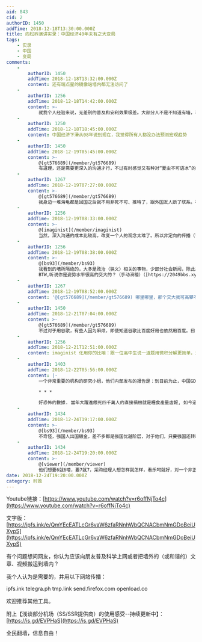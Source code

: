 ```yaml
---
aid: 843
cid: 2
authorID: 1450
addTime: 2018-12-18T13:30:00.000Z
title: 向松祚演讲实录：中国经济40年未有之大变局
tags:
    - 实录
    - 中国
    - 变局
comments:
    -
        authorID: 1450
        addTime: 2018-12-18T13:32:00.000Z
        content: 还有端点星的镜像站墙内都无法访问了
    -
        authorID: 1256
        addTime: 2018-12-18T14:42:00.000Z
        content: >-
            就我个人经验来说，无差别的普及和安利效果极差。大部分人不是不知道有墙，不是不知道有审查，不是不知道可以翻墙规避审查，但他们没有这个意愿，说了白说。如果想要做点什么，进行观念交流更有价值。想法改变了方法就水到渠成了。
    -
        authorID: 1250
        addTime: 2018-12-18T18:45:00.000Z
        content: 中国经济下滑从08年说到现在，我觉得所有人都没办法预测宏观趋势
    -
        authorID: 1450
        addTime: 2018-12-19T05:45:00.000Z
        content: >-
            @[gt576689](/member/gt576689)
            有道理，还是需要更深入的沟通才行，不过有时感觉又有种对“夏虫不可语冰”的无奈，难的还是观念的改变呀！
    -
        authorID: 1267
        addTime: 2018-12-19T07:27:00.000Z
        content: >-
            @[gt576689](/member/gt576689)
            我身边一堆海龟都是回国之后就不用非死不可、推特了，跟外国友人断了联系。在自由世界待过好几年居然也没翻墙意愿，不可思议啊！
    -
        authorID: 1256
        addTime: 2018-12-19T08:33:00.000Z
        content: >-
            @[imaginist](/member/imaginist)
            当然，深入沟通的成本比较高，改变一个人的观念太难了。所以非定向的传播（普及、搬运）还是很有意义的。毕竟成本低，也就不要期望太高的“回报”了。
    -
        authorID: 1256
        addTime: 2018-12-19T08:38:00.000Z
        content: >-
            @[bs93](/member/bs93)
            我看到的墙所隔绝的，大多是政治（狭义）相关的事物，少部分社会新闻，除此以外墙内还是很繁荣了。如果他们不关心相关话题，自然也就没有翻墙的需求了。
            BTW,听说你是姿势水平很高的交大的？（手动滑稽）（[https://2049bbs.xyz/t/839）](https://2049bbs.xyz/t/839%EF%BC%89)
    -
        authorID: 1267
        addTime: 2018-12-19T08:52:00.000Z
        content: '@[gt576689](/member/gt576689) 哪里哪里，那个交大我可高攀不起。'
    -
        authorID: 1450
        addTime: 2018-12-21T07:04:00.000Z
        content: >-
            @[gt576689](/member/gt576689)
            不过对于用谷歌，有些人因为麻烦，即使知道谷歌比百度好用也依然用百度。曰：百度上能找到就行了，何必用谷歌呢？就像知道一种数学题的解法，知道有更简便的做法却不去学习，是因为懒惰吗？
    -
        authorID: 1256
        addTime: 2018-12-21T12:51:00.000Z
        content: imaginist 化用你的比喻：跟一位高中生说一道题用微积分解更简单，大多人是没有兴趣探究的，因为“不考”啊。
    -
        authorID: 1403
        addTime: 2018-12-22T05:56:00.000Z
        content: |-
            一个非常重要的机构的研究小组，他们内部发布的报告是：到目前为止，中国GDP的增长数据为1.67%。而另外一种测算显示数据为负。

            * * *

            好恐怖的數據. 當年大躍進餓死四千萬人的直接禍根就是糧食產量虛報, 如今造假問題依舊.
    -
        authorID: 1434
        addTime: 2018-12-24T19:17:00.000Z
        content: >-
            @[bs93](/member/bs93)
            不奇怪，强国人出国镀金，差不多都是强国优越阶层，对于他们，只要强国还转就行。假如你在fb、twitter不发表什么被和谐的，也不浏览被墙的内容，那么那实际上就和强国qq、weibo没什么两样。我才那些人就是如此。事实上，如果是交流，晒照，我用WhatsApp和ig来做到，fb和twitter就是我用来反对TG和看反中内容的。最近不想看了，五毛太多了，尤其是蔡英文的推文下面和法广、美国之音、纽时新闻下面。所有和五毛的争论，从第一个回复开始都是没有意义的，看到都会让我生气。
    -
        authorID: 1434
        addTime: 2018-12-24T19:20:00.000Z
        content: >-
            @[viewer](/member/viewer)
            他们想要6就6喽，要7就7，采购经理人想怎样就怎样，看乐呵就好，对一个非正常国家不要要求太多，他们某些支出，可是永远在增长呢。停了，末日就到了。
date: 2018-12-24T19:20:00.000Z
category: 时政
---
```


Youtube链接：[https://www.youtube.com/watch?v=r6offNjTo4c](https://www.youtube.com/watch?v=r6offNjTo4c)

文字版：[https://ipfs.ink/e/QmYEcEATLcGr6vaW6zfaRNnhWbQCNACbmNmGDoBeiUXypS](https://ipfs.ink/e/QmYEcEATLcGr6vaW6zfaRNnhWbQCNACbmNmGDoBeiUXypS)

有个问题想问网友，你认为应该向朋友普及科学上网或者把墙外的（或和谐的）文章、视频搬运到墙内？

我个人认为是需要的，并用以下网站传播：

ipfs.ink telegra.ph tmp.link send.firefox.com openload.co

欢迎推荐其他工具。

附上【浅谈部分机场（SS/SSR提供商）的使用感受--持续更新中】：[https://is.gd/EVPHaS](https://is.gd/EVPHaS)

全民翻墙，信息自由！
